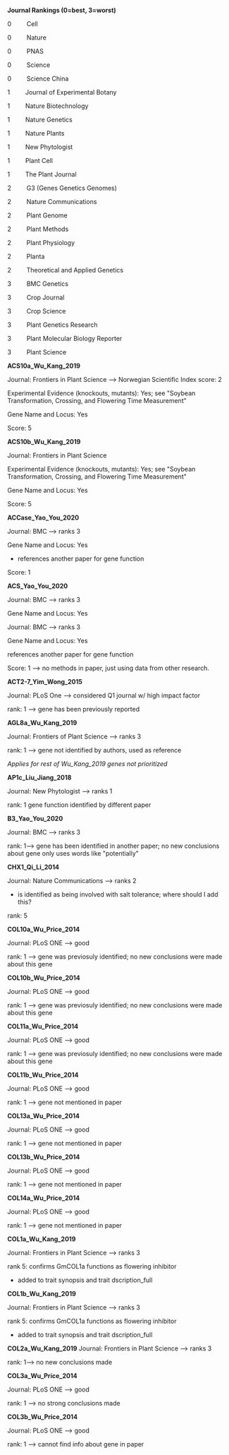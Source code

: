 **Journal Rankings (0=best, 3=worst)**

0     Cell

0     Nature

0     PNAS

0     Science

0     Science China
      

1     Journal of Experimental Botany

1     Nature Biotechnology

1     Nature Genetics

1     Nature Plants

1     New Phytologist

1     Plant Cell

1     The Plant Journal
      

2     G3 (Genes Genetics Genomes)

2     Nature Communications

2     Plant Genome

2     Plant Methods

2     Plant Physiology

2     Planta

2     Theoretical and Applied Genetics
      

3     BMC Genetics

3     Crop Journal

3     Crop Science

3     Plant Genetics Research

3     Plant Molecular Biology Reporter

3     Plant Science


**ACS10a_Wu_Kang_2019**

Journal: Frontiers in Plant Science --> Norwegian Scientific Index score: 2 

Experimental Evidence (knockouts, mutants): Yes; see "Soybean Transformation, Crossing, and Flowering Time Measurement"

Gene Name and Locus: Yes

Score: 5

**ACS10b_Wu_Kang_2019**

Journal: Frontiers in Plant Science

Experimental Evidence (knockouts, mutants): Yes; see "Soybean Transformation, Crossing, and Flowering Time Measurement"

Gene Name and Locus: Yes

Score: 5

**ACCase_Yao_You_2020**

Journal: BMC --> ranks 3

Gene Name and Locus: Yes

* references another paper for gene function

Score: 1

**ACS_Yao_You_2020**

Journal: BMC --> ranks 3

Gene Name and Locus: Yes

Journal: BMC --> ranks 3

Gene Name and Locus: Yes

references another paper for gene function

Score: 1 --> no methods in paper, just using data from other research.

**ACT2-7_Yim_Wong_2015**

Journal: PLoS One --> considered Q1 journal w/ high impact factor

rank: 1 --> gene has been previously reported

**AGL8a_Wu_Kang_2019**

Journal: Frontiers of Plant Science --> ranks 3

rank: 1 --> gene not identified by authors, used as reference

*Applies for rest of Wu_Kang_2019 genes not prioritized*

**AP1c_Liu_Jiang_2018**

Journal: New Phytologist --> ranks 1

rank: 1 gene function identified by different paper

**B3_Yao_You_2020**

Journal: BMC --> ranks 3

rank: 1--> gene has been identified in another paper; no new conclusions about gene only uses words like "potentially"


**CHX1_Qi_Li_2014**

Journal: Nature Communications --> ranks 2

* is identified as being involved with salt tolerance; where should I add this?

rank: 5

**COL10a_Wu_Price_2014**

Journal: PLoS ONE --> good

rank: 1 --> gene was previosuly identified; no new conclusions were made about this gene

**COL10b_Wu_Price_2014**

Journal: PLoS ONE --> good

rank: 1 --> gene was previosuly identified; no new conclusions were made about this gene

**COL11a_Wu_Price_2014**

Journal: PLoS ONE --> good

rank: 1 --> gene was previosuly identified; no new conclusions were made about this gene

**COL11b_Wu_Price_2014**

Journal: PLoS ONE --> good

rank: 1 --> gene not mentioned in paper

**COL13a_Wu_Price_2014**

Journal: PLoS ONE --> good

rank: 1 --> gene not mentioned in paper

**COL13b_Wu_Price_2014**

Journal: PLoS ONE --> good

rank: 1 --> gene not mentioned in paper

**COL14a_Wu_Price_2014**

Journal: PLoS ONE --> good

rank: 1 --> gene not mentioned in paper

**COL1a_Wu_Kang_2019**

Journal: Frontiers in Plant Science --> ranks 3

rank 5: confirms GmCOL1a functions as flowering inhibitor
* added to trait synopsis and trait dscription_full

**COL1b_Wu_Kang_2019**

Journal: Frontiers in Plant Science --> ranks 3

rank 5: confirms GmCOL1a functions as flowering inhibitor
* added to trait synopsis and trait dscription_full

**COL2a_Wu_Kang_2019**
Journal: Frontiers in Plant Science --> ranks 3

rank: 1--> no new conclusions made

**COL3a_Wu_Price_2014**

Journal: PLoS ONE --> good

rank: 1 --> no strong conclusions made

**COL3b_Wu_Price_2014**

Journal: PLoS ONE --> good

rank: 1 --> cannot find info about gene in paper


